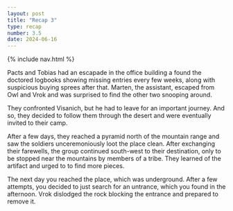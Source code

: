 ```yaml
---
layout: post
title: "Recap 3"
type: recap
number: 3.5
date: 2024-06-16
---
```


{% include nav.html %}

Pacts and Tobias had an escapade in the office building a found the doctored logbooks showing missing entries every few weeks, along with suspicious buying sprees after that. Marten, the assistant, escaped from Owl and Vrok and was surprised to find the other two snooping around.

They confronted Visanich, but he had to leave for an important journey. And so, they decided to follow them through the desert and were eventually invited to their camp.

After a few days, they reached a pyramid north of the mountain range and saw the soldiers unceremoniously loot the place clean. After exchanging their farewells, the group continued south-west to their destination, only to be stopped near the mountains by members of a tribe. They learned of the artifact and urged to to find more pieces.

The next day you reached the place, which was underground. After a few attempts, you decided to just search for an untrance, which you found in the afternoon. Vrok dislodged the rock blocking the entrance and prepared to remove it.